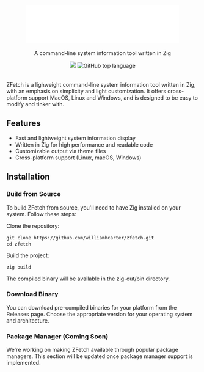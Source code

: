 <div align="center">
  <img src="readme-header.svg" width="400" height="100" alt="zfetch">
</div>
<p align="center">A command-line system information tool written in Zig</p>
<div align="center">
<a href="./LICENSE.md"><img src="https://img.shields.io/badge/license-MIT-blue.svg"></a>
<img alt="GitHub top language" src="https://img.shields.io/github/languages/top/williamhcarter/zfetch?logo=Zig&label=%20">
</div>
<img height="16px">



ZFetch is a lighweight command-line system information tool written in Zig, with an emphasis on simplicity and light customization. It offers cross-platform support MacOS, Linux and Windows, and is designed to be easy to modify and tinker with.

## Features

- Fast and lightweight system information display
- Written in Zig for high performance and readable code
- Customizable output via theme files
- Cross-platform support (Linux, macOS, Windows)

## Installation

### Build from Source
To build ZFetch from source, you'll need to have Zig installed on your system. Follow these steps:

Clone the repository:
```
git clone https://github.com/williamhcarter/zfetch.git
cd zfetch
```

Build the project:

```
zig build
```

The compiled binary will be available in the zig-out/bin directory.

### Download Binary
You can download pre-compiled binaries for your platform from the Releases page. Choose the appropriate version for your operating system and architecture.

### Package Manager (Coming Soon)
We're working on making ZFetch available through popular package managers. This section will be updated once package manager support is implemented.

